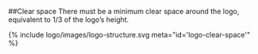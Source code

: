 ##Clear space
There must be a minimum clear space around the logo, equivalent to 1/3 of the logo’s height.

{% include logo/images/logo-structure.svg meta="id='logo-clear-space'" %}